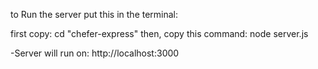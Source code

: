to Run the server
put this in the terminal:

first copy:  cd "chefer-express"
then,
copy this command: node server.js


-Server will run on:
http://localhost:3000
